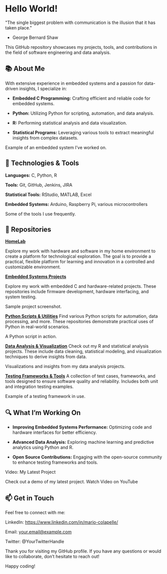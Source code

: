 # Hello World!
"The single biggest problem with communication is the illusion that it has taken place."

- George Bernard Shaw

This GitHub repository showcases my projects, tools, and contributions in the field of software engineering and data analysis.

## 📚 About Me
With extensive experience in embedded systems and a passion for data-driven insights, I specialize in:

- **Embedded C Programming:** Crafting efficient and reliable code for embedded systems.
  
- **Python:** Utilizing Python for scripting, automation, and data analysis.
  
- **R:** Performing statistical analysis and data visualization.
  
- **Statistical Programs:** Leveraging various tools to extract meaningful insights from complex datasets.

Example of an embedded system I’ve worked on.

## 🔧 Technologies & Tools
**Languages:** C, Python, R

**Tools:** Git, GitHub, Jenkins, JIRA

**Statistical Tools:** RStudio, MATLAB, Excel

**Embedded Systems:** Arduino, Raspberry Pi, various microcontrollers
 

Some of the tools I use frequently.

## 📁 Repositories

**[HomeLab](https://github.com/quickbrnfx/homelab)**

Explore my work with hardware and software in my home environment to create a platform for technological exploration. The goal is to provide a practical, flexible platform for learning and innovation in a controlled and customizable environment.

**[Embedded Systems Projects](https://github.com/quickbrnfx/embedded)**

Explore my work with embedded C and hardware-related projects. These repositories include firmware development, hardware interfacing, and system testing.


Sample project screenshot.

**[Python Scripts & Utilities](https://github.com/quickbrnfx/py)**
Find various Python scripts for automation, data processing, and more. These repositories demonstrate practical uses of Python in real-world scenarios.


A Python script in action.

**[Data Analysis & Visualization](https://github.com/quickbrnfx/data)**
Check out my R and statistical analysis projects. These include data cleaning, statistical modeling, and visualization techniques to derive insights from data.


Visualizations and insights from my data analysis projects.

**[Testing Frameworks & Tools](https://github.com/quickbrnfx/test)**
A collection of test cases, frameworks, and tools designed to ensure software quality and reliability. Includes both unit and integration testing examples.


Example of a testing framework in use.

## 🔍 What I’m Working On

- **Improving Embedded Systems Performance:** Optimizing code and hardware interfaces for better efficiency.

- **Advanced Data Analysis:** Exploring machine learning and predictive analytics using Python and R.
  
- **Open Source Contributions:** Engaging with the open-source community to enhance testing frameworks and tools.
  
Video: My Latest Project

Check out a demo of my latest project.
Watch Video on YouTube

## 📫 Get in Touch
Feel free to connect with me:

LinkedIn: https://www.linkedin.com/in/mario-colapelle/

Email: your.email@example.com

Twitter: @YourTwitterHandle

Thank you for visiting my GitHub profile. If you have any questions or would like to collaborate, don’t hesitate to reach out!

Happy coding!
